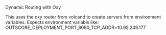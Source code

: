 Dynamic Routing with Oxy

This uses the oxy router from volcand to create servers
from environment variables.
Expects environment variabls like: OUTSCORE_DEPLOYMENT_PORT_8080_TCP_ADDR=10.95.249.177
